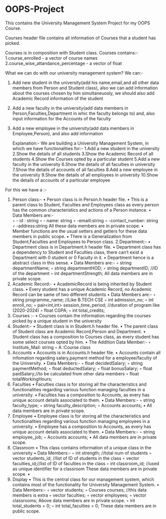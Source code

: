 # OOPS-Project

This contains the University Management System Project for my OOPS Course.

Courses header file contains all information of Courses that a student has picked.

Courses is in composition with Student class.
Courses contains:-
1.course_enrolled - a vector of course names
2.course_wise_attandance_percentage - a vector of float

What we can do with our university management system?
We can:-

1. Add new student in the university(add his name,email,and all other data members from Person and
   Student class),
   also we can add information about the courses chosen by him simultaneuosly,
   we should also add Academic Record information of the student
2. Add a new faculty in the university(add data members in Person,Faculties,Department
   in whic the faculty belongs to) and, also input information for the Accounts of the faculty
3. Add a new employee in the university(add data members in Employee,Person),
   and also add information
   
   Explanation:-
We are building a University Management System, in which we have functionalities for:-
1.Add a new student in the university
2.Show the details of all students
3.Show the Academic Record of all students
4.Show the Courses opted by a particular student
5.Add a new faculty in the university
6.Show the details of all faculties in university
7.Show the details of accounts of all faculties
8.Add a new employee in the university
9.Show the details of all employees in university
10.Show the details of accounts of a particular employee


For this we have a :-
1. Person class:-
    • Person class is in Person.h header file.
    • This is a parent class to Student, Faculties and Employees class as every person has the common characteristics and actions of a Person instance.
    • Data Members are:-  
        ◦ - id : string
        ◦ - name: string
        ◦ -emaill:string
        ◦ -contact_number: string
        ◦ -address:string
          All these data members are in private scope.
    • Member functions are the usual setters and getters for these data members in public scope.
    • There is a Generalization from Student,Faculties and Employees to Person class.
2.Department:- 
    • Department class is in Department.h header file.
    • Department class has a dependency to Student and Faculties class, there can’t exist a Department with 0 student or 0 Faculty in it.
    • Department hence is a abstract class in this sense.
    • Data Members are:- 
        ◦ string departmentName;
        ◦ string departmentHOD;
        ◦ string departmentID; //ID of the department
        ◦ int departmentStrength; 
          All data members are in private scope.
3. Academic Record:-
    • AcademicRecord is being inherited by Student class.
    • Every student has a unique Academic Record, no Academic Record can be same of two different students
    • Data Members are:-
        ◦ string programme_name; //Like B.TECH CSE
        ◦ int admission_no;
        ◦ int enroll_no;
        ◦ pair<int,int> session_time_period; //duration of program like (2020-2024)
        ◦ float CGPA;
        ◦ int total_credits;
4. Courses :-
    • Courses contain the information regarding the courses picked by a unique student in the university
5. Student:-
    • Student class is in Student.h header file.
    • The parent class of Student class are Academic Record,Person and Department.
    • Student class has a composition to Courses class, as every student has some select courses opted by him.
    • The Addition Data Member:-
        ◦ Institute_Mail: string
        ◦ A :Course class
6. Accounts
    • Accounts is in Accounts.h header file.
    • Accounts contain all infomation regarding salary,payment method for a employee/faculty of the University.
    • Data Members:-
        ◦ float decidedSalary;
        ◦ string paymentMethod;
        ◦ float deductedSalary;
        ◦ float bonusSalary;
        ◦ float paidSalary;//to be calculated from other data members
        ◦ float totalWorkingHours;
7. Faculties
    • Faculties class is for storing all the characteristics and functionalities regarding various function managing faculties in a university.
    • Faculties has a composition to Accounts, as every has unique account details associated to them.
    • Data Members:-
        ◦ string faculty_type;
        ◦ string faculty_description;
        ◦ Accounts accounts;
    • All data members are in private scope.
8. Employee
    • Employee class is for storing all the characteristics and functionalities regarding various function managing employees in a university.
    • Employee has a composition to Accounts, as every has unique account details associated to them.
    • Data Members:-
        ◦ string employee_job;
        ◦ Accounts accounts;
    • All data members are in private scope.
9. Classroom
    • This class contains information of a unique class in the university
    • Data Members:-
        ◦ int strength; //total num of students
        ◦ vector<string> students_id; //list of ID of students in the class
        ◦ vector<string> faculties_id;//list of ID of faculties in the class
        ◦ int classroom_id; //used as unique identifier for a classroom
          These data members are in private scope.
    • 
10. Display
    • This is the central class for our management system, which contains most of the functionality for University Management System.
    • Data Members:-
        ◦ vector<Student> students;
        ◦ Courses courses; //this data members is extra
        ◦ vector<Faculties> faculties;
        ◦ vector<Employee> employees;
        ◦ vector<Classroom> classrooms;
          Above data members are in private scope.
        ◦ int total_students = 0;
        ◦ int total_faculties = 0;
          These data members are in public scope.
